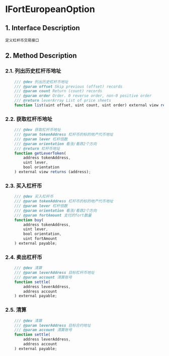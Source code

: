 # IFortEuropeanOption

## 1. Interface Description
    定义杠杆币交易接口

## 2. Method Description

### 2.1. 列出历史杠杆币地址

```javascript
    /// @dev 列出历史杠杆币地址
    /// @param offset Skip previous (offset) records
    /// @param count Return (count) records
    /// @param order Order. 0 reverse order, non-0 positive order
    /// @return leverArray List of price sheets
    function list(uint offset, uint count, uint order) external view returns (address[] memory leverArray);
```

### 2.2. 获取杠杆币地址

```javascript
    /// @dev 获取杠杆币地址
    /// @param tokenAddress 杠杆币的标的地产代币地址
    /// @param lever 杠杆倍数
    /// @param orientation 看涨/看跌2个方向
    /// @return 杠杆币地址
    function getLeverToken(
        address tokenAddress, 
        uint lever,
        bool orientation
    ) external view returns (address);
```

### 2.3. 买入杠杆币

```javascript
    /// @dev 买入杠杆币
    /// @param tokenAddress 杠杆币的标的地产代币地址
    /// @param lever 杠杆倍数
    /// @param orientation 看涨/看跌2个方向
    /// @param fortAmount 支付的fort数量
    function buy(
        address tokenAddress,
        uint lever,
        bool orientation,
        uint fortAmount
    ) external payable;
```

### 2.4. 卖出杠杆币

```javascript
    /// @dev 清算
    /// @param leverAddress 目标杠杆币地址
    /// @param account 清算账号
    function settle(
        address leverAddress,
        address account
    ) external payable;
```

### 2.5. 清算

```javascript
    /// @dev 清算
    /// @param leverAddress 目标合约地址
    /// @param account 清算账号
    function settle(
        address leverAddress,
        address account
    ) external payable;
```
